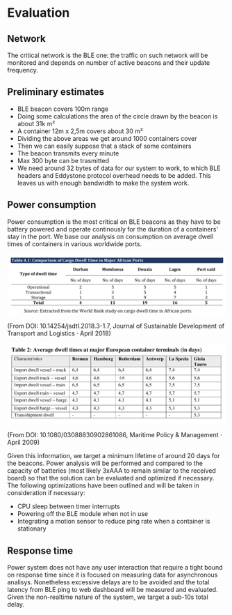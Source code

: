 # Evaluation

## Network

The critical network is the BLE one: the traffic on such network will be monitored and depends on number of active beacons and their update frequency.

## Preliminary estimates
- BLE beacon covers 100m range
- Doing some calculations the area of the circle drawn by the beacon is about 31k m²
- A container 12m x 2,5m covers about 30 m²
- Dividing the above areas we get around 1000 containers cover
- Then we can easily suppose that a stack of some containers
- The beacon transmits every minute
- Max 300 byte can be trasmitted
- We need around 32 bytes of data for our system to work, to which BLE headers and Eddystone protocol overhead needs to be added. This leaves us with enough bandwidth to make the system work.


## Power consumption

Power consumption is the most critical on BLE beacons as they have to be battery powered and operate continously for the duration of a containers' stay in the port. We base our analysis on consumption on average dwell times of containers in various worldwide ports.

![Dwell time in african ports](../img/dwell_africa.png "Dwell time in african ports")

(From DOI: 10.14254/jsdtl.2018.3-1.7, Journal of Sustainable Development of Transport and Logistics · April 2018)

![Dwell time in european ports](../img/dwell_europe.png "Dwell time in european ports")

(From DOI: 10.1080/03088830902861086, Maritime Policy & Management · April 2009)

Given this information, we target a minimum lifetime of around 20 days for the beacons. Power analysis will be performed and compared to the capacity of batteries (most likely 3xAAA to remain similar to the received board) so that the solution can be evaluated and optimized if necessary. The following optimizations have been outlined and will be taken in consideration if necessary:

- CPU sleep between timer interrupts
- Powering off the BLE module when not in use
- Integrating a motion sensor to reduce ping rate when a container is stationary

## Response time

Power system does not have any user interaction that require a tight bound on response time since it is focused on measuring data for asynchronous analisys. Nonetheless excessive delays are to be avoided and the total latency from BLE ping to web dashboard will be measured and evaluated. Given the non-realtime nature of the system, we target a sub-10s total delay.
